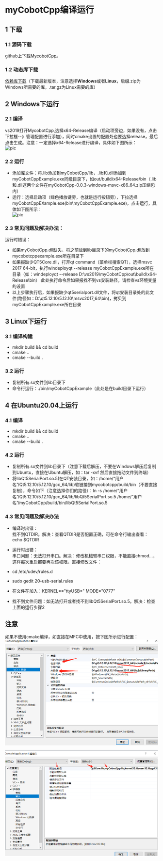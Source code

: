 # myCobotCpp编译运行
## 1 下载
### 1.1 源码下载
github上下载[MycobotCpp](https://github.com/elephantrobotics/myCobotCpp/)。<br>
###  1.2 动态库下载
[依赖库下载](https://github.com/elephantrobotics/myCobotCpp/tags)（下载最新版本，注意选择**Windows**或者**Linux**，后缀.zip为Windows所需要的库，.tar.gz为Linux需要的库）<br>

## 2 Windows下运行

### 2.1 编译
vs2019打开MycobotCpp,选择x64-Release编译（启动项旁边，如果没有，点击下拉框--》管理配置进行添加），同时cmake设置的配置处也要选择release，最后点击生成。注意：一定选择x64-Release进行编译，具体如下图所示：<br>
![pic](../../../resources/3-FunctionsAndApplications/6.developmentGuide/C++/compile/8-2-2.1-001.gif)
### 2.2 运行
- 添加库文件：将.lib添加到myCobotCpp/lib，.lib和.dll添加到myCobotCppExample.exe同级目录下，如out/build/x64-Release/bin（.lib和.dll这两个文件在myCobotCpp-0.0.3-windows-msvc-x86_64.zip压缩包内）<br>
- 运行：选择启动项（绿色播放键旁，也就是运行按钮旁），下拉选择myCobotCppEXample.exe(bin\myCobotCppExample.exe)，点击运行，具体如下图所示：<br>
![pic](../../../resources/3-FunctionsAndApplications/6.developmentGuide/C++/compile/8-2-2.1-002.gif)
### 2.3 常见问题及解决办法：<br>
运行时错误：<br>

- 如果myCobotCpp.dll缺失，将之前放到lib目录下的myCobotCpp.dll放到mycobotcppexample.exe所在目录下<br>
- 如果报缺少QT5Core.dll，打开qt command（菜单栏搜索QT），选择msvc 2017 64-bit，执行windeployqt --release myCobotCppExample.exe所在目录（如：windeployqt --release D:\vs2019\myCobotCpp\out\build\x64-Release\bin） 此处执行命令后如果报找不到vs安装路径，请检查vs环境变量的设置<br>
- 以上步骤执行后，如果报缺少qt5serialport.dll文件，将qt安装目录处的此文件(路径如：D:\qt5.12.10\5.12.10\msvc2017_64\bin)，拷贝到myCobotCppExample.exe所在目录

## 3 Linux下运行

### 3.1 编译构建
- mkdir build && cd build<br>
- cmake ..<br>
- cmake --build .<br>
### 3.2 运行
- 复制所有.so文件到lib目录下<br>
- 命令行运行：./bin/myCobotCppExample（此处是在build目录下运行）

## 4 在Ubuntu20.04上运行

### 4.1 编译
- mkdir build && cd build<br>
- cmake ..<br>
- cmake --build .<br>
### 4.2 运行
- 复制所有.so文件到lib目录下（注意下载后解压，不要在Windows解压后复制到Ubuntu，直接在Ubuntu解压，如：tar -xvf 然后直接拖动文件到终端）<br>
- 将libQt5SerialPort.so.5(在QT安装目录，如：/home/“用户名”/Qt5.12.10/5.12.10/gcc_64/lib)软链接到mycobotcpp/build/bin（不要直接复制），命令如下（注意选择你们的路径）：ln -s /home/“用户名”/Qt5.12.10/5.12.10/gcc_64/lib/libQt5SerialPort.so.5 /home/“用户名”/myCobotCpp/build/bin/libQt5SerialPort.so.5<br>

### 4.3 常见问题及解决办法
- 编译时出错：<br>
找不到QTDIR。解决：查看QTDIR是否配置正确，可在命令行输出查看：echo $QTDIR<br>

- 运行时出错：<br>
串口问题：无法打开串口。解决：修改机械臂串口权限，不能直接chmod...，这样每次重启都要再次该权限。直接修改文件：<br>

- cd /etc/udev/rules.d<br>
- sudo gedit 20-usb-serial.rules<br>
- 在文件在加入：KERNEL=="ttyUSB*" MODE="0777"<br>
- 找不到文件问题：如无法打开或者找不到libQt5SerialPort.so.5。解决：检查上面的运行步骤2

## 注意

如果不使用cmake编译，如直接在MFC中使用，按下图所示进行配置：<br>
![pic](../../../resources/3-FunctionsAndApplications/6.developmentGuide/C++/compile/8-2-4.3-001.png)

![pic](../../../resources/3-FunctionsAndApplications/6.developmentGuide/C++/compile/8-2-4.3-002.png)

